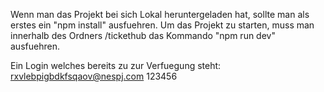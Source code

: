 Wenn man das Projekt bei sich Lokal heruntergeladen hat, sollte man als erstes ein "npm install" ausfuehren.
Um das Projekt zu starten, muss man innerhalb des Ordners /tickethub das Kommando "npm run dev" ausfuehren.

Ein Login welches bereits zu zur Verfuegung steht:
rxvlebpigbdkfsqaov@nespj.com
123456
